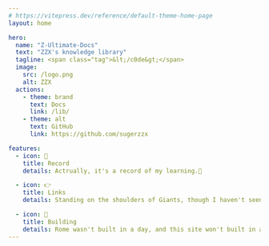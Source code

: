 ```yaml
---
# https://vitepress.dev/reference/default-theme-home-page
layout: home

hero:
  name: "Z-Ultimate-Docs"
  text: "ZZX's knowledge library"
  tagline: <span class="tag">&lt;/c0de&gt;</span>
  image:
    src: /logo.png
    alt: ZZX
  actions:
    - theme: brand
      text: Docs
      link: /lib/
    - theme: alt
      text: GitHub
      link: https://github.com/sugerzzx

features:
  - icon: 📝
    title: Record
    details: Actrually, it's a record of my learning.🧐

  - icon: 👉
    title: Links
    details: Standing on the shoulders of Giants, though I haven't seen further yet.🤣

  - icon: 🚧
    title: Building
    details: Rome wasn't built in a day, and this site won't built in a yaer.😋
---
```


<style>
:root {
--vp-home-hero-name-color: transparent;
--vp-home-hero-name-background: -webkit-linear-gradient(120deg, #845EC2 30%, #2C73D2);

--vp-home-hero-image-background-image: linear-gradient(-60deg, #2C73D2 10%, #845EC2);
--vp-home-hero-image-filter: blur(60px);
}

.tag {
  padding: 1em 0em;
  font-size: 2em;
  background: radial-gradient(at var(--x, 10%) var(--y, 50%), #ffffffa4, #000);
  -webkit-background-clip: text;
  background-clip: text;
  color: transparent;
  cursor: default;
}
</style>

<script setup>
import { onMounted } from 'vue'

onMounted(() => {
  const tag = document.querySelector('.tag');
  tag.addEventListener('mousemove', (e) => {
    const { left, top, width, height } = tag.getBoundingClientRect();
    const x = ((e.clientX - left) / width) * 100;
    const y = ((e.clientY - top) / height) * 100;

    tag.style.setProperty('--x', `${x}%`);
    tag.style.setProperty('--y', `${y}%`);
  });
})
</script>
